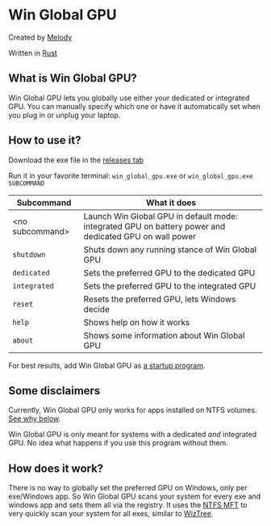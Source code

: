 # Win Global GPU

Created by [Melody](https://reticivis.net/)

Written in [Rust](https://www.rust-lang.org/)

## What is Win Global GPU?

Win Global GPU lets you globally use either your dedicated or integrated GPU. You can manually specify which one or have
it automatically set when you plug in or unplug your laptop.

## How to use it?

Download the exe file in the [releases tab](https://github.com/reticivis-net/uwd2/releases)

Run it in your favorite terminal: `win_global_gpu.exe` or `win_global_gpu.exe SUBCOMMAND`

| Subcommand       | What it does                                                                                           |
|------------------|--------------------------------------------------------------------------------------------------------|
| \<no subcommand> | Launch Win Global GPU in default mode: integrated GPU on battery power and dedicated GPU on wall power |
| `shutdown`       | Shuts down any running stance of Win Global GPU                                                        |
| `dedicated`      | Sets the preferred GPU to the dedicated GPU                                                            |
| `integrated`     | Sets the preferred GPU to the integrated GPU                                                           |
| `reset`          | Resets the preferred GPU, lets Windows decide                                                          |
| `help`           | Shows help on how it works                                                                             |
| `about`          | Shows some information about Win Global GPU                                                            |

For best results, add Win Global GPU
as [a startup program](https://support.microsoft.com/en-us/windows/add-apps-to-the-startup-page-in-settings-3d219555-bc76-449d-ab89-0d2dd6307164).

## Some disclaimers

Currently, Win Global GPU only works for apps installed on NTFS volumes. [See why below](#how-does-it-work).

Win Global GPU is only meant for systems with a dedicated _and_ integrated GPU. No idea what happens if you use this
program without them.

## How does it work?

There is no way to globally set the preferred GPU on Windows, only per exe/Windows app. So Win Global GPU scans your
system for every exe and windows app and sets them all via the registry. It uses
the [NTFS MFT](https://learn.microsoft.com/en-us/windows/win32/fileio/master-file-table) to very quickly scan your
system for all exes, similar to [WizTree](https://diskanalyzer.com/).